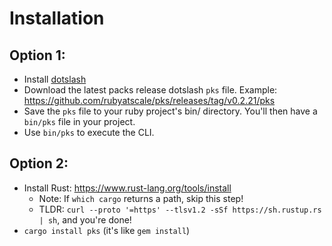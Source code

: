 # Installation
## Option 1:
- Install [dotslash](https://dotslash-cli.com/docs/installation/)
- Download the latest packs release dotslash `pks` file. Example: https://github.com/rubyatscale/pks/releases/tag/v0.2.21/pks
- Save the `pks` file to your ruby project's bin/ directory. You'll then have a `bin/pks` file in your project.
- Use `bin/pks` to execute the CLI.

## Option 2:
- Install Rust: https://www.rust-lang.org/tools/install
  - Note: If `which cargo` returns a path, skip this step!
  - TLDR: `curl --proto '=https' --tlsv1.2 -sSf https://sh.rustup.rs | sh`, and you're done!
- `cargo install pks` (it's like `gem install`)
